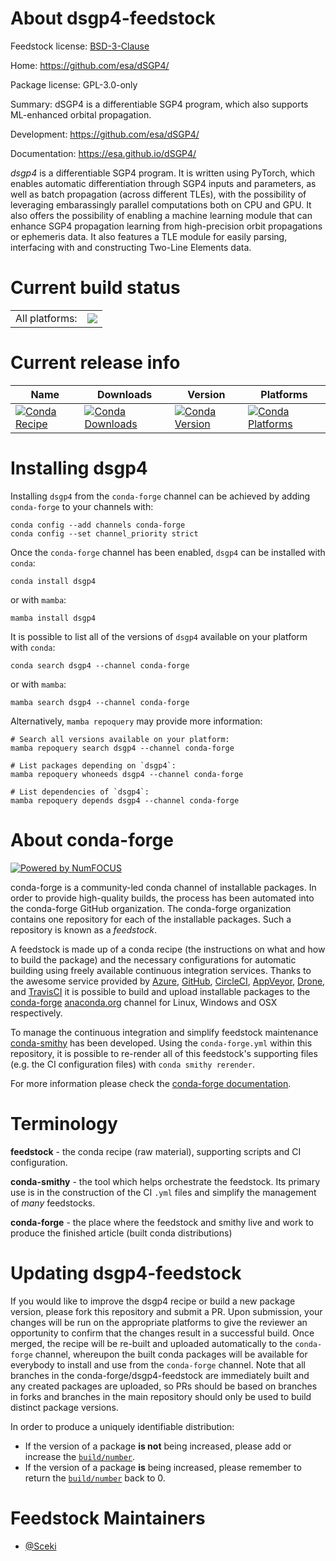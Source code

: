 About dsgp4-feedstock
=====================

Feedstock license: [BSD-3-Clause](https://github.com/conda-forge/dsgp4-feedstock/blob/main/LICENSE.txt)

Home: https://github.com/esa/dSGP4/

Package license: GPL-3.0-only

Summary: dSGP4 is a differentiable SGP4 program, which also supports ML-enhanced orbital propagation.

Development: https://github.com/esa/dSGP4/

Documentation: https://esa.github.io/dSGP4/

*dsgp4* is a differentiable SGP4 program. It is written using PyTorch, which
enables automatic differentiation through SGP4 inputs and parameters, as well as
batch propagation (across different TLEs), with the possibility of leveraging
embarassingly parallel computations both on CPU and GPU. It also offers the possibility
of enabling a machine learning module that can enhance SGP4 propagation learning from high-precision
orbit propagations or ephemeris data. It  also features a TLE module for easily parsing,
interfacing with and constructing Two-Line Elements data.


Current build status
====================


<table><tr><td>All platforms:</td>
    <td>
      <a href="https://dev.azure.com/conda-forge/feedstock-builds/_build/latest?definitionId=21079&branchName=main">
        <img src="https://dev.azure.com/conda-forge/feedstock-builds/_apis/build/status/dsgp4-feedstock?branchName=main">
      </a>
    </td>
  </tr>
</table>

Current release info
====================

| Name | Downloads | Version | Platforms |
| --- | --- | --- | --- |
| [![Conda Recipe](https://img.shields.io/badge/recipe-dsgp4-green.svg)](https://anaconda.org/conda-forge/dsgp4) | [![Conda Downloads](https://img.shields.io/conda/dn/conda-forge/dsgp4.svg)](https://anaconda.org/conda-forge/dsgp4) | [![Conda Version](https://img.shields.io/conda/vn/conda-forge/dsgp4.svg)](https://anaconda.org/conda-forge/dsgp4) | [![Conda Platforms](https://img.shields.io/conda/pn/conda-forge/dsgp4.svg)](https://anaconda.org/conda-forge/dsgp4) |

Installing dsgp4
================

Installing `dsgp4` from the `conda-forge` channel can be achieved by adding `conda-forge` to your channels with:

```
conda config --add channels conda-forge
conda config --set channel_priority strict
```

Once the `conda-forge` channel has been enabled, `dsgp4` can be installed with `conda`:

```
conda install dsgp4
```

or with `mamba`:

```
mamba install dsgp4
```

It is possible to list all of the versions of `dsgp4` available on your platform with `conda`:

```
conda search dsgp4 --channel conda-forge
```

or with `mamba`:

```
mamba search dsgp4 --channel conda-forge
```

Alternatively, `mamba repoquery` may provide more information:

```
# Search all versions available on your platform:
mamba repoquery search dsgp4 --channel conda-forge

# List packages depending on `dsgp4`:
mamba repoquery whoneeds dsgp4 --channel conda-forge

# List dependencies of `dsgp4`:
mamba repoquery depends dsgp4 --channel conda-forge
```


About conda-forge
=================

[![Powered by
NumFOCUS](https://img.shields.io/badge/powered%20by-NumFOCUS-orange.svg?style=flat&colorA=E1523D&colorB=007D8A)](https://numfocus.org)

conda-forge is a community-led conda channel of installable packages.
In order to provide high-quality builds, the process has been automated into the
conda-forge GitHub organization. The conda-forge organization contains one repository
for each of the installable packages. Such a repository is known as a *feedstock*.

A feedstock is made up of a conda recipe (the instructions on what and how to build
the package) and the necessary configurations for automatic building using freely
available continuous integration services. Thanks to the awesome service provided by
[Azure](https://azure.microsoft.com/en-us/services/devops/), [GitHub](https://github.com/),
[CircleCI](https://circleci.com/), [AppVeyor](https://www.appveyor.com/),
[Drone](https://cloud.drone.io/welcome), and [TravisCI](https://travis-ci.com/)
it is possible to build and upload installable packages to the
[conda-forge](https://anaconda.org/conda-forge) [anaconda.org](https://anaconda.org/)
channel for Linux, Windows and OSX respectively.

To manage the continuous integration and simplify feedstock maintenance
[conda-smithy](https://github.com/conda-forge/conda-smithy) has been developed.
Using the ``conda-forge.yml`` within this repository, it is possible to re-render all of
this feedstock's supporting files (e.g. the CI configuration files) with ``conda smithy rerender``.

For more information please check the [conda-forge documentation](https://conda-forge.org/docs/).

Terminology
===========

**feedstock** - the conda recipe (raw material), supporting scripts and CI configuration.

**conda-smithy** - the tool which helps orchestrate the feedstock.
                   Its primary use is in the construction of the CI ``.yml`` files
                   and simplify the management of *many* feedstocks.

**conda-forge** - the place where the feedstock and smithy live and work to
                  produce the finished article (built conda distributions)


Updating dsgp4-feedstock
========================

If you would like to improve the dsgp4 recipe or build a new
package version, please fork this repository and submit a PR. Upon submission,
your changes will be run on the appropriate platforms to give the reviewer an
opportunity to confirm that the changes result in a successful build. Once
merged, the recipe will be re-built and uploaded automatically to the
`conda-forge` channel, whereupon the built conda packages will be available for
everybody to install and use from the `conda-forge` channel.
Note that all branches in the conda-forge/dsgp4-feedstock are
immediately built and any created packages are uploaded, so PRs should be based
on branches in forks and branches in the main repository should only be used to
build distinct package versions.

In order to produce a uniquely identifiable distribution:
 * If the version of a package **is not** being increased, please add or increase
   the [``build/number``](https://docs.conda.io/projects/conda-build/en/latest/resources/define-metadata.html#build-number-and-string).
 * If the version of a package **is** being increased, please remember to return
   the [``build/number``](https://docs.conda.io/projects/conda-build/en/latest/resources/define-metadata.html#build-number-and-string)
   back to 0.

Feedstock Maintainers
=====================

* [@Sceki](https://github.com/Sceki/)

